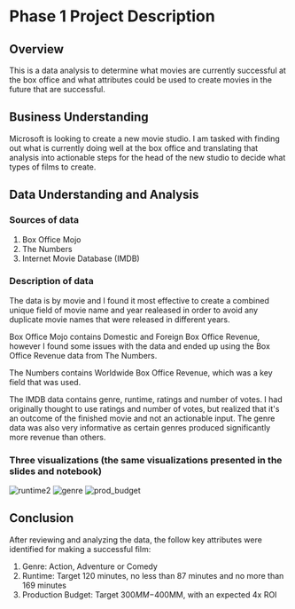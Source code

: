 # Phase 1 Project Description

## Overview
This is a data analysis to determine what movies are currently successful at the box office and what attributes could be used to create movies in the future that are successful.

## Business Understanding
Microsoft is looking to create a new movie studio. I am tasked with finding out what is currently doing well at the box office and translating that analysis into actionable steps for the head of the new studio to decide what types of films to create.

## Data Understanding and Analysis
### Sources of data
1. Box Office Mojo
2. The Numbers
3. Internet Movie Database (IMDB)

### Description of data
The data is by movie and I found it most effective to create a combined unique field of movie name and year realeased in order to avoid any duplicate movie names that were released in different years.

Box Office Mojo contains Domestic and Foreign Box Office Revenue, however I found some issues with the data and ended up using the Box Office Revenue data from The Numbers.

The Numbers contains Worldwide Box Office Revenue, which was a key field that was used.

The IMDB data contains genre, runtime, ratings and number of votes. I had originally thought to use ratings and number of votes, but realized that it's an outcome of the finished movie and not an actionable input. The genre data was also very informative as certain genres produced significantly more revenue than others.
  
### Three visualizations (the same visualizations presented in the slides and notebook)
![runtime2](https://github.com/lhutsal/dsc-phase-1-project-v2-4/assets/129410801/90637dcd-398f-4c03-a6ba-32dee45b49dc)
![genre](https://github.com/lhutsal/dsc-phase-1-project-v2-4/assets/129410801/86d43841-b3c0-4599-9cff-494160f01d0d)
![prod_budget](https://github.com/lhutsal/dsc-phase-1-project-v2-4/assets/129410801/779320ac-f021-4d09-8b1f-564bda3acc25)

## Conclusion
After reviewing and analyzing the data, the follow key attributes were identified for making a successful film:
1. Genre: Action, Adventure or Comedy
2. Runtime: Target 120 minutes, no less than 87 minutes and no more than 169 minutes
3. Production Budget: Target $300MM-$400MM, with an expected 4x ROI
